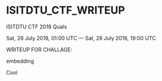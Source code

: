 # ISITDTU_CTF_WRITEUP


ISITDTU CTF 2018 Quals

Sat, 28 July 2018, 01:00 UTC — Sat, 28 July 2018, 19:00 UTC

WRITEUP FOR CHALLAGE:

embedding

Cool
